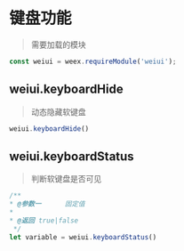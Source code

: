 # 键盘功能

> 需要加载的模块

```js
const weiui = weex.requireModule('weiui');
```

## weiui.keyboardHide

> 动态隐藏软键盘

```js
weiui.keyboardHide()
```

## weiui.keyboardStatus

> 判断软键盘是否可见

```js
/**
* @参数一      固定值
* 
* @返回 true|false
 */
let variable = weiui.keyboardStatus()
```